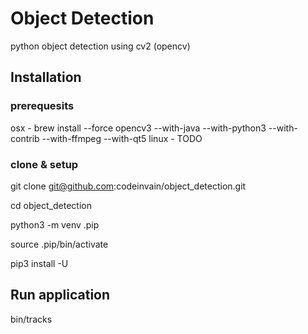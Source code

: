 # Object Detection

python object detection using cv2 (opencv)

## Installation
### prerequesits
osx - brew install --force opencv3  --with-java --with-python3 --with-contrib --with-ffmpeg --with-qt5
linux - TODO
###  clone & setup
git clone git@github.com:codeinvain/object_detection.git

cd object_detection

python3 -m venv .pip

source .pip/bin/activate

pip3 install -U

## Run application
bin/tracks 


